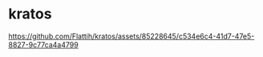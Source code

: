 # kratos




https://github.com/Flattih/kratos/assets/85228645/c534e6c4-41d7-47e5-8827-9c77ca4a4799

